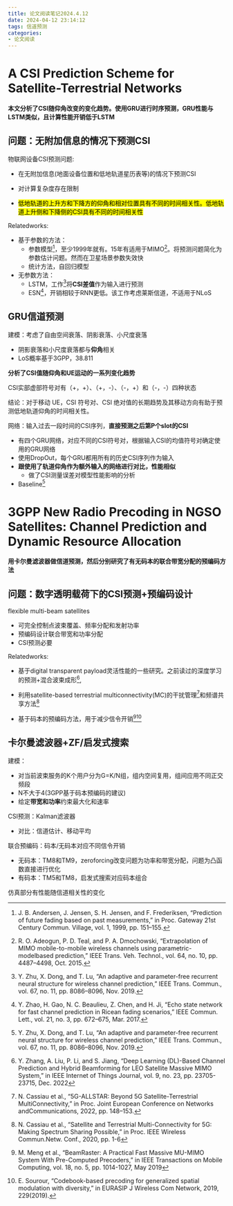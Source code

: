 ```yaml
---
title: 论文阅读笔记2024.4.12
date: 2024-04-12 23:14:12
tags: 信道预测
categories:
- 论文阅读
---
```

# A CSI Prediction Scheme for Satellite-Terrestrial Networks

**本文分析了CSI随仰角改变的变化趋势。使用GRU进行时序预测，GRU性能与LSTM类似，且计算性能开销低于LSTM**

## 问题：无附加信息的情况下预测CSI

物联网设备CSI预测问题:

- 在无附加信息(地面设备位置和低地轨道星历表等)的情况下预测CSI

- 对计算复杂度存在限制

- <mark>低地轨道的上升方和下降方的仰角和相对位置具有不同的时间相关性。低地轨道上升侧和下降侧的CSI具有不同的时间相关性</mark>

Relatedworks:

- 基于参数的方法：
  - 参数模型[^1]，至少1999年就有。15年有适用于MIMO[^2]。将预测问题简化为参数估计问题。然而在卫星场景参数失效快
  - 统计方法，自回归模型
- 无参数方法：
  - LSTM，工作[^3]将**CSI差值**作为输入进行预测
  - ESN[^4]，开销相较于RNN更低。该工作考虑莱斯信道，不适用于NLoS

## GRU信道预测

建模：考虑了自由空间衰落、阴影衰落、小尺度衰落

- 阴影衰落和小尺度衰落都与**仰角**相关
- LoS概率基于3GPP，38.811

**分析了CSI值随仰角和UE运动的一系列变化趋势**

CSI实部虚部符号对有（+，+）、（+，-）、（-，+）和（-，-）四种状态

结论：对于移动 UE，CSI 符号对、CSI 绝对值的长期趋势及其移动方向有助于预测低地轨道仰角的时间相关性。

网络：输入过去一段时间的CSI序列，**直接预测之后第P个slot的CSI**

- 有四个GRU网络，对应不同的CSI符号对，根据输入CSI的均值符号对确定使用的GRU网络
- 使用DropOut，每个GRU都用所有的历史CSI序列作为输入
- **跟使用了轨道仰角作为额外输入的网络进行对比，性能相似**
  - 做了CSI测量误差对模型性能影响的分析
- Baseline[^3]



# 3GPP New Radio Precoding in NGSO Satellites: Channel Prediction and Dynamic Resource Allocation

**用卡尔曼滤波器做信道预测，然后分别研究了有无码本的联合带宽分配的预编码方法**

## 问题：数字透明载荷下的CSI预测+预编码设计

flexible multi-beam satellites

- 可完全控制点波束覆盖、频率分配和发射功率
- 预编码设计联合带宽和功率分配
- CSI预测必要

Relatedworks:

- 基于digital transparent payload灵活性能的一些研究。之前读过的深度学习的预测+混合波束成形[^5],

- 利用satellite-based terrestrial multiconnectivity(MC)的干扰管理[^6]和频谱共享方法[^7]
- 基于码本的预编码方法，用于减少信令开销[^8][^9]

## 卡尔曼滤波器+ZF/启发式搜索

建模：

- 对当前波束服务的K个用户分为G=K/N组，组内空间复用，组间应用不同正交频段
- N不大于4(3GPP基于码本预编码的建议)
- 给定**带宽和功率**约束最大化和速率

CSI预测：Kalman滤波器

- 对比：信道估计、移动平均

联合预编码：码本/无码本对应不同信令开销

- 无码本：TM8和TM9，zeroforcing改变问题为功率和带宽分配，问题为凸函数直接进行优化
- 有码本：TM5和TM8，启发式搜索对应码本组合

仿真部分有性能随信道相关性的变化

[^1]:J. B. Andersen, J. Jensen, S. H. Jensen, and F. Frederiksen, “Prediction of future fading based on past measurements,” in Proc. Gateway 21st Century Commun. Village, vol. 1, 1999, pp. 151–155.
[^2]:R. O. Adeogun, P. D. Teal, and P. A. Dmochowski, “Extrapolation of MIMO mobile-to-mobile wireless channels using parametric-modelbased prediction,” IEEE Trans. Veh. Technol., vol. 64, no. 10, pp. 4487–4498, Oct. 2015.
[^3]:Y. Zhu, X. Dong, and T. Lu, “An adaptive and parameter-free recurrent neural structure for wireless channel prediction,” IEEE Trans. Commun., vol. 67, no. 11, pp. 8086–8096, Nov. 2019.
[^4]:Y. Zhao, H. Gao, N. C. Beaulieu, Z. Chen, and H. Ji, “Echo state network for fast channel prediction in Ricean fading scenarios,” IEEE Commun. Lett., vol. 21, no. 3, pp. 672–675, Mar. 2017.
[^5]: Y. Zhang, A. Liu, P. Li, and S. Jiang, “Deep Learning (DL)-Based Channel Prediction and Hybrid Beamforming for LEO Satellite Massive MIMO System,” in IEEE Internet of Things Journal, vol. 9, no. 23, pp. 23705-23715, Dec. 2022
[^6]:N. Cassiau et al., “5G-ALLSTAR: Beyond 5G Satellite-Terrestrial MultiConnectivity,” in Proc. Joint European Conference on Networks andCommunications, 2022, pp. 148–153.
[^7]: N. Cassiau et al., “Satellite and Terrestrial Multi-Connectivity for 5G: Making Spectrum Sharing Possible,” in Proc. IEEE Wireless Commun.Netw. Conf., 2020, pp. 1-6
[^8]: M. Meng et al., “BeamRaster: A Practical Fast Massive MU-MIMO System With Pre-Computed Precoders,” in IEEE Transactions on Mobile Computing, vol. 18, no. 5, pp. 1014-1027, May 2019

[^9]: E. Sourour, “Codebook-based precoding for generalized spatial modulation with diversity,” in EURASIP J Wireless Com Network, 2019, 229(2019).
